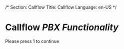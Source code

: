 /*
Section: Callflow
Title: Callflow
Language: en-US
*/

# Callflow *PBX Functionality*
Please press 1 to continue
